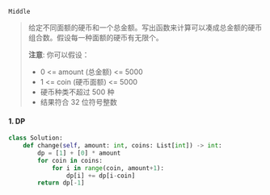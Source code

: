 `Middle`

> 给定不同面额的硬币和一个总金额。写出函数来计算可以凑成总金额的硬币组合数。假设每一种面额的硬币有无限个。
>
> **注意**: 你可以假设：
>
> - 0 <= amount (总金额) <= 5000
> - 1 <= coin (硬币面额) <= 5000
> - 硬币种类不超过 500 种
> - 结果符合 32 位符号整数

#### 1. DP

```python
class Solution:
    def change(self, amount: int, coins: List[int]) -> int:
        dp = [1] + [0] * amount
        for coin in coins:
            for i in range(coin, amount+1):
                dp[i] += dp[i-coin]
        return dp[-1]
```


